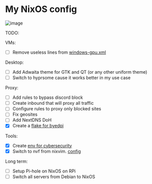 # My NixOS config

![image](https://github.com/user-attachments/assets/ced83769-d81e-45a9-9d60-0f6d871d21e4)

TODO:

VMs:

- [ ] Remove useless lines from
      [windows-gpu.xml](https://github.com/ch4og/nixos-config/blob/main/vm/windows-gpu/windows-gpu.xml)

Desktop:

- [ ] Add Adwaita theme for GTK and QT (or any other uniform theme)
- [ ] Switch to hyprsome cause it works better in my use case

Proxy:

- [ ] Add rules to bypass discord block
- [ ] Create inbound that will proxy all traffic
- [ ] Configure rules to proxy only blocked sites
- [ ] Fix geosites
- [ ] Add NextDNS DoH
- [x] Create a [flake for byedpi](https://github.com/ch4og/byedpi-flake)

Tools:

- [x] Create [env for cybersecurity](https://github.com/ch4og/nixcybersec)
- [x] Switch to nvf from nixvim. [config](https://github.com/ch4og/nvf)

Long term:

- [ ] Setup Pi-hole on NixOS on RPi
- [ ] Switch all servers from Debian to NixOS
